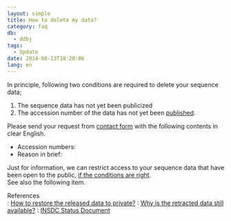 ```yaml
---
layout: simple
title: How to delete my data?
category: faq
db:
  - ddbj
tags: 
  - Update
date: 2014-06-13T18:20:06
lang: en
---
```


In principle, following two conditions are required to delete your
sequence data;

1. The sequence data has not yet been publicized  
1. The accession number of the data has not yet been
[published](/insdc/data-release-policy-e.html).  

Please send your request from [contact
form](/contact-ddbj-e.html) with the following contents in clear
English.

  - Accession numbers:
  - Reason in brief:

Just for information, we can restrict access to your sequence data that
have been open to the public, [if the conditions are
right](/faq/en/restore-released-data-private-e.html).  
See also the following item.

References  
: [How to restore the released data to
    private?](/faq/en/restore-released-data-private-e.html)
: [Why is the retracted data still
    available?](/faq/en/why-retracted-data-available-e.html)
: [INSDC Status Document](/about/insdc-status-e)
